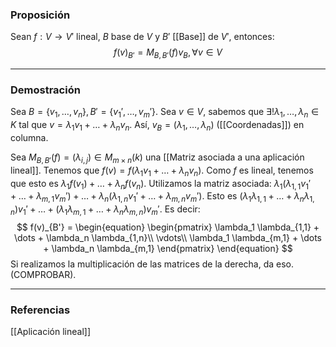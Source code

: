 ### Proposición

Sean $f: V \rightarrow V'$ lineal, $B$ base de $V$ y $B'$ [[Base]] de $V'$, entonces:
$$ f(v)_{B'} = M_{B,B'} (f) v_B, \forall v \in V$$

---
### Demostración

Sea $B = \{v_1, \dots, v_n\}, B' = \{v_1', \dots, v_m'\}$. Sea $v \in V$, sabemos que $\exists ! \lambda_1, \dots, \lambda_n \in K$ tal que $v = \lambda_1 v_1 + \dots + \lambda_n v_n$. Así, $v_B = (\lambda_1, \dots, \lambda_n)$ ([[Coordenadas]]) en columna.

Sea $M_{B, B'}(f) = (\lambda_{i,j}) \in M_{m \times n} (k)$ una [[Matriz asociada a una aplicación lineal]]. Tenemos que $f(v) = f(\lambda_1 v_1 + \dots + \lambda_n v_n)$. Como $f$ es lineal, tenemos que esto es $\lambda_1 f(v_1) + \dots + \lambda_n f(v_n)$. Utilizamos la matriz asociada: $\lambda_1 (\lambda_{1,1} v_1' + \dots + \lambda_{m,1} v_m') + \dots + \lambda_n (\lambda_{1,n} v_1' + \dots + \lambda_{m,n} v_m')$. Esto es $(\lambda_1 \lambda_{1,1} + \dots + \lambda_n \lambda_{1,n}) v_1' + \dots + (\lambda_1 \lambda_{m,1} + \dots + \lambda_n \lambda_{m,n}) v_m'$. Es decir:
$$
f(v)_{B'} = 
\begin{equation}
\begin{pmatrix}
\lambda_1 \lambda_{1,1} + \dots + \lambda_n \lambda_{1,n}\\
\vdots\\
\lambda_1 \lambda_{m,1} + \dots + \lambda_n \lambda_{m,1}
\end{pmatrix}
\end{equation}
$$
Si realizamos la multiplicación de las matrices de la derecha, da eso. (COMPROBAR).

---
### Referencias

[[Aplicación lineal]]